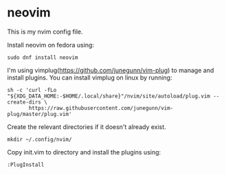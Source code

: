 # neovim
This is my nvim config file.

Install neovim on fedora using:

```
sudo dnf install neovim
```

I'm using vimplug(<a href='https://github.com/junegunn/vim-plug'>https://github.com/junegunn/vim-plug</a>) to manage and install plugins. You can install vimplug on linux by running:

```
sh -c 'curl -fLo "${XDG_DATA_HOME:-$HOME/.local/share}"/nvim/site/autoload/plug.vim --create-dirs \
       https://raw.githubusercontent.com/junegunn/vim-plug/master/plug.vim'
```

Create the relevant directories if it doesn't already exist.
```
mkdir ~/.config/nvim/
```

Copy init.vim to directory and install the plugins using:
```
:PlugInstall
```

